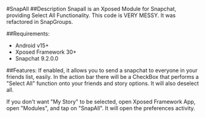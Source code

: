 #SnapAll
##Description
Snapall is an Xposed Module for Snapchat, providing Select All Functionality.
This code is VERY MESSY. It was refactored in SnapGroups.


##Requirements:
- Android v15+
- Xposed Framework 30+
- Snapchat 9.2.0.0

##Features:
   If enabled, it allows you to send a snapchat to everyone in your friends list, easily.
   In the action bar there will be a CheckBox that performs a "Select All" function 
     onto your friends and story options. It will also deselect all.

   If you don't want "My Story" to be selected, open Xposed Framework App, open "Modules", and tap on "SnapAll". It will open the preferences activity.

